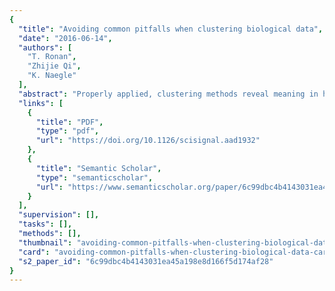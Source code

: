```yaml
---
{
  "title": "Avoiding common pitfalls when clustering biological data",
  "date": "2016-06-14",
  "authors": [
    "T. Ronan",
    "Zhijie Qi",
    "K. Naegle"
  ],
  "abstract": "Properly applied, clustering methods reveal meaning in high-throughput biological data. Gloss Clustering is an unsupervised learning method, grouping data points based on similarity, with the goal of revealing the underlying structure of data. Advances in molecular biology have yielded large and complex data sets, making clustering essential to understand and visualize the data. Clustering can be a powerful technique, but it harbors potential pitfalls due to the high-dimensional nature of biological data, the failure to consider more than one clustering method for a given problem, and the difficulty in determining whether clustering has produced meaningful results. We present concrete examples of problems and solutions (clustering results) in the form of toy problems and real biological data for these pitfalls, illustrating how to avoid overinterpreting the data and missing valuable insights within high-throughput molecular measurements. The article contains six figures, four tables, and 77 references. Clustering is an unsupervised learning method, which groups data points based on similarity, and is used to reveal the underlying structure of data. This computational approach is essential to understanding and visualizing the complex data that are acquired in high-throughput multidimensional biological experiments. Clustering enables researchers to make biological inferences for further experiments. Although a powerful technique, inappropriate application can lead biological researchers to waste resources and time in experimental follow-up. We review common pitfalls identified from the published molecular biology literature and present methods to avoid them. Commonly encountered pitfalls relate to the high-dimensional nature of biological data from high-throughput experiments, the failure to consider more than one clustering method for a given problem, and the difficulty in determining whether clustering has produced meaningful results. We present concrete examples of problems and solutions (clustering results) in the form of toy problems and real biological data for these issues. We also discuss ensemble clustering as an easy-to-implement method that enables the exploration of multiple clustering solutions and improves robustness of clustering solutions. Increased awareness of common clustering pitfalls will help researchers avoid overinterpreting or misinterpreting the results and missing valuable insights when clustering biological data.",
  "links": [
    {
      "title": "PDF",
      "type": "pdf",
      "url": "https://doi.org/10.1126/scisignal.aad1932"
    },
    {
      "title": "Semantic Scholar",
      "type": "semanticscholar",
      "url": "https://www.semanticscholar.org/paper/6c99dbc4b4143031ea45a198e8d166f5d174af28"
    }
  ],
  "supervision": [],
  "tasks": [],
  "methods": [],
  "thumbnail": "avoiding-common-pitfalls-when-clustering-biological-data-thumb.jpg",
  "card": "avoiding-common-pitfalls-when-clustering-biological-data-card.jpg",
  "s2_paper_id": "6c99dbc4b4143031ea45a198e8d166f5d174af28"
}
---
```



